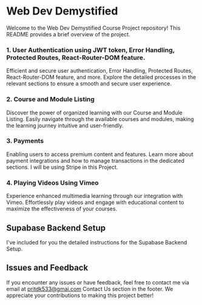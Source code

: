 # Web Dev Demystified

Welcome to the Web Dev Demystified Course Project repository! This README provides a brief overview
of the project.

### 1. User Authentication using JWT token, Error Handling, Protected Routes, React-Router-DOM feature.

Efficient and secure user authentication, Error Handling, Protected Routes, React-Router-DOM feature, and more. 
Explore the detailed processes in the relevant sections to ensure a smooth and secure user experience.

### 2. Course and Module Listing

Discover the power of organized learning with our Course and Module Listing.
Easily navigate through the available courses and modules, making the learning
journey intuitive and user-friendly.

### 3. Payments

Enabling users to access premium content and features.
Learn more about payment integrations and how to manage
transactions in the dedicated sections.
I will be using Stripe in this Project.

### 4. Playing Videos Using Vimeo

Experience enhanced multimedia learning through our integration with Vimeo.
Effortlessly play videos and engage with educational content to maximize the
effectiveness of your courses.

## Supabase Backend Setup

I've included for you the detailed instructions for the Supabase Backend Setup.

## Issues and Feedback

If you encounter any issues or have feedback, feel free to contact me via email
at pritdk533@gmai.com Contact Us section in the footer. We appreciate your contributions to making this
project better!
